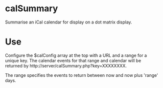 # calSummary
Summarise an iCal calendar for display on a dot matrix display.

# Use
Configure the $calConfig array at the top with a URL and a range for a unique key. The calendar events for that
range and calendar will be returned by http://server/calSummary.php?key=XXXXXXXX.

The range specifies the events to return between now and now plus 'range' days.

